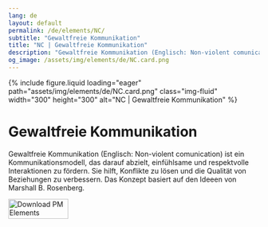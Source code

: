 ```yaml
---
lang: de
layout: default
permalink: /de/elements/NC/
subtitle: "Gewaltfreie Kommunikation"
title: "NC | Gewaltfreie Kommunikation"
description: "Gewaltfreie Kommunikation (Englisch: Non-violent comunication) ist ein Kommunikationsmodell, das darauf abzielt, einfühlsame und respektvolle Interaktionen zu fördern. Sie hilft, Konflikte zu lösen und die Qualität von Beziehungen zu verbessern. Das Konzept basiert auf den Ideeen von Marshall B. Rosenberg."
og_image: /assets/img/elements/de/NC.card.png
---
```


{% include figure.liquid loading="eager" path="assets/img/elements/de/NC.card.png" class="img-fluid" width="300" height="300" alt="NC | Gewaltfreie Kommunikation" %}

# Gewaltfreie Kommunikation

Gewaltfreie Kommunikation (Englisch: Non-violent comunication) ist ein Kommunikationsmodell, das darauf abzielt, einfühlsame und respektvolle Interaktionen zu fördern. Sie hilft, Konflikte zu lösen und die Qualität von Beziehungen zu verbessern. Das Konzept basiert auf den Ideeen von Marshall B. Rosenberg.

<a href="https://apps.apple.com/app/apple-store/id6738084498?pt=127441684&ct=website&mt=8">
  <img src="{{ "assets/img/en/appstore.png" | relative_url }}" width="120" height="40" alt="Download PM Elements">
</a>
